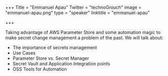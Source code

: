 +++
Title = "Emmanuel Apau"
Twitter = "technoGrouch"
image = "emmanuel-apau.png"
type = "speaker"
linktitle = "emmanuel-apau"

+++

Taking advantage of AWS Parameter Store and some automation magic to make secret change management a problem of the past. We will talk about:

* The importance of secrets management
* Use Cases
* Parameter Store vs. Secret Manager
* Secret Vault and Application Integration points
* OSS Tools for Automation